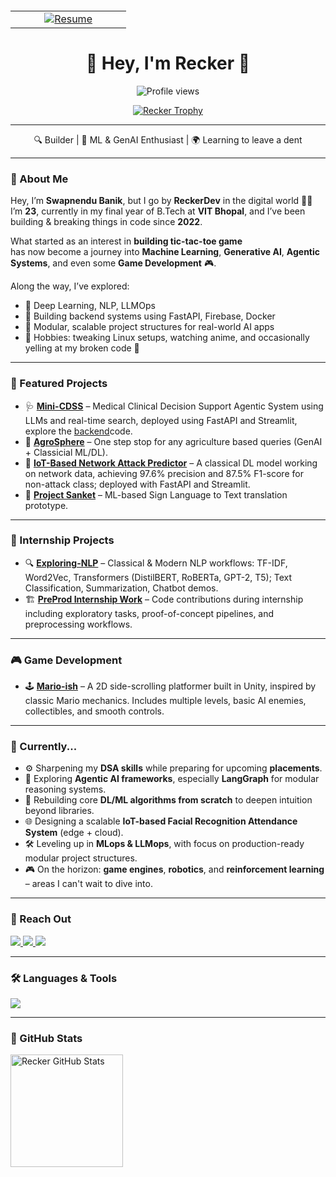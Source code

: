 <table style="width:100%; border:none; padding:10px;">
<table width="100%;" align="center">
  <tbody><tr>
    <td align="center" width="50%">
      <a href="https://github.com/Recker-Dev/Resume/blob/main/Resume-3.pdf">
        <img src="https://camo.githubusercontent.com/27c4cb52aa815ada0efd11c706e0c33e44a2bd0f73b6e006460b24996ca1e0aa/68747470733a2f2f696d672e736869656c64732e696f2f62616467652f436c69636b25323048657265253230466f72253230526573756d652d3834346566653f7374796c653d666f722d7468652d6261646765" alt="Resume" data-canonical-src="https://img.shields.io/badge/Check%20Out%20My%20Resume-5C294C?style=for-the-badge" style="max-width: 100%;">
      </a>
    </td>
    
  </tr>
</tbody></table>


<h1 align="center">🌟 Hey, I'm <strong>Recker</strong> 🚀</h1>
<p align="center">
  <img src="https://komarev.com/ghpvc/?username=Recker-Dev&label=Profile%20views&color=0e75b6&style=flat" alt="Profile views" />
</p>

<p align="center">
  <a href="https://github.com/ryo-ma/github-profile-trophy">
    <img src="https://github-profile-trophy.vercel.app/?username=Recker-Dev&theme=tokyonight&margin-w=15&margin-h=15" alt="Recker Trophy" />
  </a>
</p>

---

<p align="center">
  🔍 Builder | 🧠 ML & GenAI Enthusiast | 🌍 Learning to leave a dent
</p>

---

### 💫 About Me

Hey, I’m **Swapnendu Banik**, but I go by **ReckerDev** in the digital world 🧑‍💻  
I’m **23**, currently in my final year of B.Tech at **VIT Bhopal**, and I’ve been building & breaking things in code since **2022**.

What started as an interest in **building tic-tac-toe game**  
has now become a journey into **Machine Learning**, **Generative AI**, **Agentic Systems**, and even some **Game Development** 🎮.

Along the way, I’ve explored:
- 🤖 Deep Learning, NLP, LLMOps
- 🧱 Building backend systems using FastAPI, Firebase, Docker
- 🧠 Modular, scalable project structures for real-world AI apps
- 🧩 Hobbies: tweaking Linux setups, watching anime, and occasionally yelling at my broken code 😤

---

### 🌟 Featured Projects

- 🩺 [**Mini-CDSS**](https://github.com/Recker-Dev/Mini-CDSS-Streamlit-Frontend) – Medical Clinical Decision Support Agentic System using LLMs and real-time search, deployed using FastAPI and Streamlit, explore the [backend](https://github.com/Recker-Dev/Mini-CDSS-FastAPI)code.
- 🌿 [**AgroSphere**](https://github.com/Recker-Dev/AgroSphere-FastAPI) – One step stop for any agriculture based queries (GenAI + Classicial ML/DL). 
- 🚨 [**IoT-Based Network Attack Predictor**](https://github.com/Recker-Dev/IOT-Healthcare-Network-Traffic-Attack-Predictor) – A classical DL model working on network data, achieving 97.6% precision and 87.5% F1-score for non-attack class; deployed with FastAPI and Streamlit.
- 🔬 [**Project Sanket**](https://github.com/Recker-Dev/Project-Sanket) – ML-based Sign Language to Text translation prototype.

---

### 🧪 Internship Projects

- 🔍 [**Exploring-NLP**](https://github.com/Recker-Dev/Exploring-NLP) – Classical & Modern NLP workflows: TF-IDF, Word2Vec, Transformers (DistilBERT, RoBERTa, GPT-2, T5); Text Classification, Summarization, Chatbot demos.
- 🏗️ [**PreProd Internship Work**](https://github.com/Recker-Dev/PreProd-Internship-Work) – Code contributions during internship including exploratory tasks, proof-of-concept pipelines, and preprocessing workflows.

---

### 🎮 Game Development

- 🕹️ [**Mario-ish**](https://reckerdev.itch.io/mario-ish) – A 2D side-scrolling platformer built in Unity, inspired by classic Mario mechanics. Includes multiple levels, basic AI enemies, collectibles, and smooth controls.

---

### 🚧 Currently...

- ⚙️ Sharpening my **DSA skills** while preparing for upcoming **placements**.
- 🧠 Exploring **Agentic AI frameworks**, especially **LangGraph** for modular reasoning systems.
- 🔧 Rebuilding core **DL/ML algorithms from scratch** to deepen intuition beyond libraries.
- 🌐 Designing a scalable **IoT-based Facial Recognition Attendance System** (edge + cloud).
- 🛠️ Leveling up in **MLops & LLMops**, with focus on production-ready modular project structures.
- 🎮 On the horizon: **game engines**, **robotics**, and **reinforcement learning** – areas I can't wait to dive into.


---

### 💌 Reach Out

<p>
  <a href="mailto:reckerdev@gmail.com">
    <img src="https://img.shields.io/badge/Gmail-D14836?style=for-the-badge&logo=gmail&logoColor=white" />
  </a>
  <a href="https://github.com/Recker-Dev">
    <img src="https://img.shields.io/badge/GitHub-100000?style=for-the-badge&logo=github&logoColor=white" />
  </a>
  <a href="https://kaggle.com/reckerdev">
    <img src="https://img.shields.io/badge/Kaggle-20BEFF?style=for-the-badge&logo=kaggle&logoColor=white" />
  </a>
</p>

---

### 🛠️ Languages & Tools

<p align="left">
  <img src="https://skillicons.dev/icons?i=py,cpp,java,mongodb,postgresql,git,docker,pytorch,opencv,pandas,postman,unity&perline=8" />
</p>

---

### 🌟 GitHub Stats

<p>
  <img align="center" height="180em" src="https://github-readme-stats.vercel.app/api?username=Recker-Dev&show_icons=true&locale=en&theme=tokyonight" alt="Recker GitHub Stats" />
</p>
